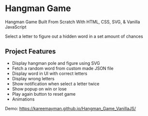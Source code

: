 # Hangman Game
Hangman Game Built From Scratch With HTML, CSS, SVG, &amp; Vanilla JavaScript

Select a letter to figure out a hidden word in a set amount of chances

## Project Features

- Display hangman pole and figure using SVG
- Fetch a random word from custom made JSON file
- Display word in UI with correct letters
- Display wrong letters
- Show notification when select a letter twice
- Show popup on win or lose
- Play again button to reset game
- Animations

Demo: https://kareemayman.github.io/Hangman_Game_VanillaJS/
